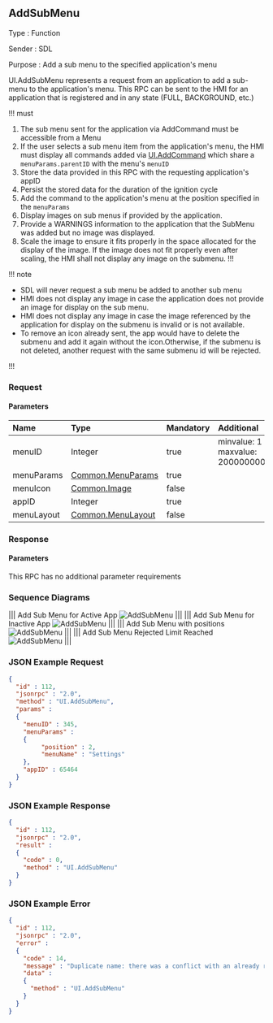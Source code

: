 ## AddSubMenu

Type
: Function

Sender
: SDL

Purpose
: Add a sub menu to the specified application's menu

UI.AddSubMenu represents a request from an application to add a sub-menu to the application's menu. This RPC can be sent to the HMI for an application that is registered and in any state (FULL, BACKGROUND, etc.)

!!! must

  1. The sub menu sent for the application via AddCommand must be accessible from a Menu
  2. If the user selects a sub menu item from the application's menu, the HMI must display all commands added via [UI.AddCommand](../addcommand) which share a `menuParams.parentID` with the menu's `menuID`
  3. Store the data provided in this RPC with the requesting application's appID
  4. Persist the stored data for the duration of the ignition cycle
  5. Add the command to the application's menu at the position specified in the `menuParams`
  6. Display images on sub menus if provided by the application.
  7. Provide a WARNINGS information to the application that the SubMenu was added but no image was displayed.
  8. Scale the image to ensure it fits properly in the space allocated for the display of the image. If the image does not fit properly even after scaling, the HMI shall not display any image on the submenu.
!!!

!!! note

  * SDL will never request a sub menu be added to another sub menu
  * HMI does not display any image in case the application does not provide an image for display on the sub menu.
  * HMI does not display any image in case the image referenced by the application for display on the submenu is invalid or is not available.
  * To remove an icon already sent, the app would have to delete the submenu and add it again without the icon.Otherwise, if the submenu is not deleted, another request with the same submenu id will be rejected.




!!!

### Request

#### Parameters

|Name|Type|Mandatory|Additional|
|:---|:---|:--------|:---------|
|menuID|Integer|true|minvalue: 1<br>maxvalue: 2000000000|
|menuParams|[Common.MenuParams](../../common/structs/#menuparams)|true||
|menuIcon|[Common.Image](../../common/structs/#image)|false||
|appID|Integer|true||
|menuLayout|[Common.MenuLayout](../../common/enums/#menulayout)|false||

### Response

#### Parameters

This RPC has no additional parameter requirements

### Sequence Diagrams
|||
Add Sub Menu for Active App
![AddSubMenu](./assets/AddSubMenuActiveApp.png)
|||
|||
Add Sub Menu for Inactive App
![AddSubMenu](./assets/AddSubMenuInactiveApp.png)
|||
|||
Add Sub Menu with positions
![AddSubMenu](./assets/AddSubMenuPositions.png)
|||
|||
Add Sub Menu Rejected Limit Reached
![AddSubMenu](./assets/AddSubMenuLimit.png)
|||

### JSON Example Request

```json
{
  "id" : 112,
  "jsonrpc" : "2.0",
  "method" : "UI.AddSubMenu",
  "params" :
  {
    "menuID" : 345,
    "menuParams" :
    {
         "position" : 2,
         "menuName" : "Settings"
    },
    "appID" : 65464
  }
}
```

### JSON Example Response

```json
{
  "id" : 112,
  "jsonrpc" : "2.0",
  "result" :
  {
    "code" : 0,
    "method" : "UI.AddSubMenu"
  }
}
```

### JSON Example Error

```json
{
  "id" : 112,
  "jsonrpc" : "2.0",
  "error" :
  {
    "code" : 14,
    "message" : "Duplicate name: there was a conflict with an already registered name of SubMenu",
    "data" :
    {
      "method" : "UI.AddSubMenu"
    }
  }
}
```
